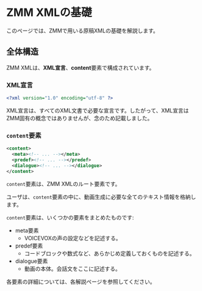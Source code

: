 # ZMM XMLの基礎

このページでは、ZMMで用いる原稿XMLの基礎を解説します。

## 全体構造

ZMM XMLは、**XML宣言**、**content**要素で構成されています。

### XML宣言

```xml
<?xml version="1.0" encoding="utf-8" ?>
```

XML宣言は、すべてのXML文書で必要な宣言です。したがって、XML宣言はZMM固有の概念ではありませんが、念のため記載しました。

### `content`要素

```xml
<content>
  <meta><!-- ... --></meta>
  <predef><!-- ... --></predef>
  <dialogue><!-- ... --></dialogue>
</content>
```

`content`要素は、ZMM XMLのルート要素です。

ユーザは、`content`要素の中に、動画生成に必要な全てのテキスト情報を格納します。

`content`要素は、いくつかの要素をまとめたものです:

- meta要素
  - VOICEVOXの声の設定などを記述する。
- predef要素
  - コードブロックや数式など、あらかじめ定義しておくものを記述する。
- dialogue要素
  - 動画の本体。会話文をここに記述する。

各要素の詳細については、各解説ページを参照してください。
